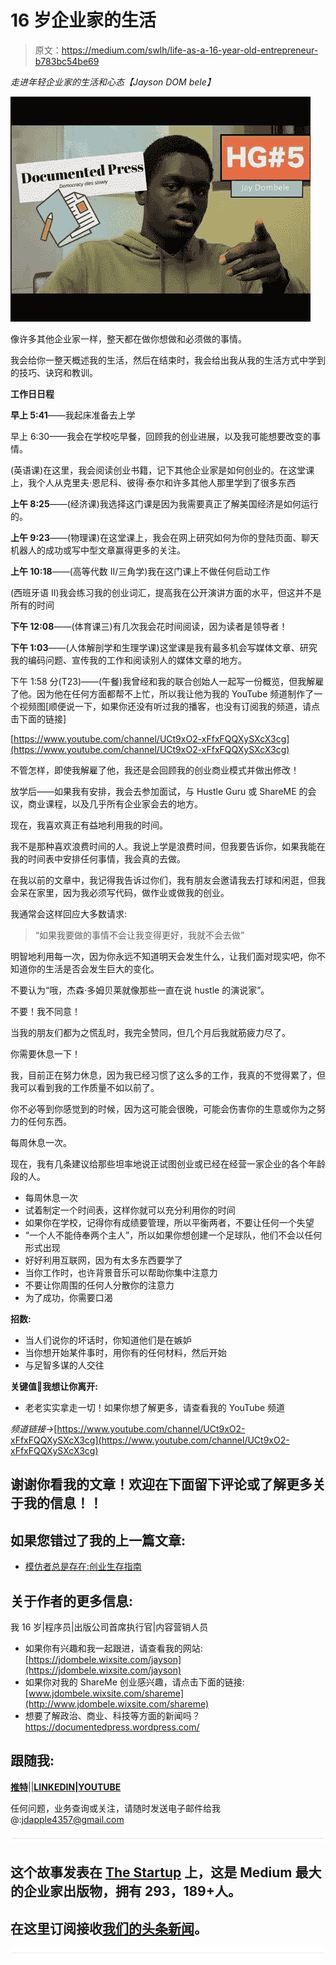 # 16 岁企业家的生活

> 原文：<https://medium.com/swlh/life-as-a-16-year-old-entrepreneur-b783bc54be69>

*走进年轻企业家的生活和心态【Jayson DOM bele】*

![](img/576570beae43087a34f2aca1dcd35802.png)

像许多其他企业家一样，整天都在做你想做和必须做的事情。

我会给你一整天概述我的生活，然后在结束时，我会给出我从我的生活方式中学到的技巧、诀窍和教训。

**工作日日程**

**早上 5:41**——我起床准备去上学

早上 6:30——我会在学校吃早餐，回顾我的创业进展，以及我可能想要改变的事情。

(英语课)在这里，我会阅读创业书籍，记下其他企业家是如何创业的。在这堂课上，我个人从克里夫·恩尼科、彼得·泰尔和许多其他人那里学到了很多东西

**上午 8:25**——(经济课)我选择这门课是因为我需要真正了解美国经济是如何运行的。

**上午 9:23**——(物理课)在这堂课上，我会在网上研究如何为你的登陆页面、聊天机器人的成功或写中型文章赢得更多的关注。

**上午 10:18**——(高等代数 II/三角学)我在这门课上不做任何启动工作

(西班牙语 II)我会练习我的创业词汇，提高我在公开演讲方面的水平，但这并不是所有的时间

**下午 12:08**——(体育课三)有几次我会花时间阅读，因为读者是领导者！

**下午 1:03**——(人体解剖学和生理学课)这堂课是我有最多机会写媒体文章、研究我的编码问题、宣传我的工作和阅读别人的媒体文章的地方。

下午 1:58 分(T23)——(午餐)我曾经和我的联合创始人一起写一份概览，但我解雇了他。因为他在任何方面都帮不上忙，所以我让他为我的 YouTube 频道制作了一个视频图[顺便说一下，如果你还没有听过我的播客，也没有订阅我的频道，请点击下面的链接]

[https://www.youtube.com/channel/UCt9xO2-xFfxFQQXySXcX3cg](https://www.youtube.com/channel/UCt9xO2-xFfxFQQXySXcX3cg)

不管怎样，即使我解雇了他，我还是会回顾我的创业商业模式并做出修改！

放学后——如果我有安排，我会去参加面试，与 Hustle Guru 或 ShareME 的会议，商业课程，以及几乎所有企业家会去的地方。

现在，我喜欢真正有益地利用我的时间。

我不是那种喜欢浪费时间的人。我说上学是浪费时间，但我要告诉你，如果我能在我的时间表中安排任何事情，我会真的去做。

在我以前的文章中，我记得我告诉过你们，我有朋友会邀请我去打球和闲逛，但我会呆在家里，因为我必须写代码，做作业或做我的创业。

我通常会这样回应大多数请求:

> “如果我要做的事情不会让我变得更好，我就不会去做”

明智地利用每一次，因为你永远不知道明天会发生什么，让我们面对现实吧，你不知道你的生活是否会发生巨大的变化。

不要认为“哦，杰森·多姆贝莱就像那些一直在说 hustle 的演说家”。

不要！我不同意！

当我的朋友们都为之慌乱时，我完全赞同，但几个月后我就筋疲力尽了。

你需要休息一下！

我，目前正在努力休息，因为我已经习惯了这么多的工作，我真的不觉得累了，但我可以看到我的工作质量不如以前了。

你不必等到你感觉到的时候，因为这可能会很晚，可能会伤害你的生意或你为之努力的任何东西。

每周休息一次。

现在，我有几条建议给那些坦率地说正试图创业或已经在经营一家企业的各个年龄段的人。

*   每周休息一次
*   试着制定一个时间表，这样你就可以充分利用你的时间
*   如果你在学校，记得你有成绩要管理，所以平衡两者，不要让任何一个失望
*   “一个人不能侍奉两个主人”，所以如果你想创建一个足球队，他们不会以任何形式出现
*   好好利用互联网，因为有太多东西要学了
*   当你工作时，也许背景音乐可以帮助你集中注意力
*   不要让你周围的任何人分散你的注意力
*   为了成功，你需要口渴

**招数:**

*   当人们说你的坏话时，你知道他们是在嫉妒
*   当你想开始某件事时，用你有的任何材料，然后开始
*   与足智多谋的人交往

**关键值🔑我想让你离开:**

*   老老实实拿走一切！如果你想了解更多，请查看我的 YouTube 频道

*频道链接->*[https://www.youtube.com/channel/UCt9xO2-xFfxFQQXySXcX3cg](https://www.youtube.com/channel/UCt9xO2-xFfxFQQXySXcX3cg)

## 谢谢你看我的文章！欢迎在下面留下评论或了解更多关于我的信息！！

## 如果您错过了我的上一篇文章:

*   [模仿者总是存在:创业生存指南](/swlh/copycats-are-always-out-there-startup-survival-guide-8f0ac20b7d45)

## 关于作者的更多信息:

我 16 岁|程序员|出版公司首席执行官|内容营销人员

*   如果你有兴趣和我一起跟进，请查看我的网站:[https://jdombele.wixsite.com/jayson](https://jdombele.wixsite.com/jayson)
*   如果你对我的 ShareMe 创业感兴趣，请点击下面的链接:[www.jdombele.wixsite.com/shareme](http://www.jdombele.wixsite.com/shareme)
*   想要了解政治、商业、科技等方面的新闻吗？https://documentedpress.wordpress.com/

## 跟随我:

[**推特**](https://twitter.com/jay_dombele)|[|**LINKEDIN**](http://www.linkedin.com/in/jayson-dombele-195a55155)**|**[**YOUTUBE**](https://www.youtube.com/channel/UCt9xO2-xFfxFQQXySXcX3cg)

任何问题，业务查询或关注，请随时发送电子邮件给我@:jdapple4357@gmail.com

![](img/731acf26f5d44fdc58d99a6388fe935d.png)

## 这个故事发表在 [The Startup](https://medium.com/swlh) 上，这是 Medium 最大的企业家出版物，拥有 293，189+人。

## 在这里订阅接收[我们的头条新闻](http://growthsupply.com/the-startup-newsletter/)。

![](img/731acf26f5d44fdc58d99a6388fe935d.png)